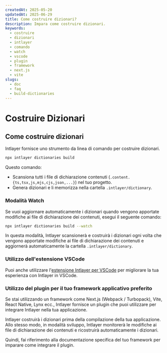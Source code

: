 ```yaml
---
createdAt: 2025-05-20
updatedAt: 2025-06-29
title: Come costruire dizionari?
description: Impara come costruire dizionari.
keywords:
  - costruire
  - dizionari
  - intlayer
  - comando
  - watch
  - vscode
  - plugin
  - framework
  - next.js
  - vite
slugs:
  - doc
  - faq
  - build-dictionaries
---
```


# Costruire Dizionari

## Come costruire dizionari

Intlayer fornisce uno strumento da linea di comando per costruire dizionari.

```bash
npx intlayer dictionaries build
```

Questo comando:

- Scansiona tutti i file di dichiarazione contenuti (`.content.{ts,tsx,js,mjs,cjs,json,...}`) nel tuo progetto.
- Genera dizionari e li memorizza nella cartella `.intlayer/dictionary`.

### Modalità Watch

Se vuoi aggiornare automaticamente i dizionari quando vengono apportate modifiche ai file di dichiarazione dei contenuti, esegui il seguente comando:

```bash
npx intlayer dictionaries build --watch
```

In questa modalità, Intlayer scansionerà e costruirà i dizionari ogni volta che vengono apportate modifiche ai file di dichiarazione dei contenuti e aggiornerà automaticamente la cartella `.intlayer/dictionary`.

### Utilizzo dell'estensione VSCode

Puoi anche utilizzare l'[estensione Intlayer per VSCode](https://github.com/aymericzip/intlayer/tree/main/docs/it/vs_code_extension.md) per migliorare la tua esperienza con Intlayer in VSCode.

### Utilizzo del plugin per il tuo framework applicativo preferito

Se stai utilizzando un framework come Next.js (Webpack / Turbopack), Vite, React Native, Lynx ecc., Intlayer fornisce un plugin che puoi utilizzare per integrare Intlayer nella tua applicazione.

Intlayer costruirà i dizionari prima della compilazione della tua applicazione.
Allo stesso modo, in modalità sviluppo, Intlayer monitorerà le modifiche ai file di dichiarazione dei contenuti e ricostruirà automaticamente i dizionari.

Quindi, fai riferimento alla documentazione specifica del tuo framework per imparare come integrare il plugin.
